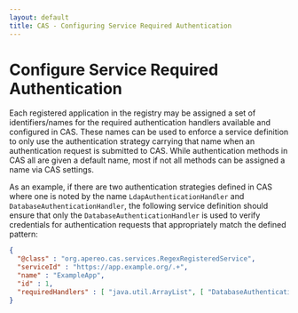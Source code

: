```yaml
---
layout: default
title: CAS - Configuring Service Required Authentication
---
```


# Configure Service Required Authentication

Each registered application in the registry may be assigned a set of identifiers/names for the required authentication handlers available and configured in CAS.  These names can be used to enforce a service definition to only use the authentication strategy carrying that name when  an authentication request is submitted to CAS. While authentication methods in CAS all are given a default name, most if not all  methods can be assigned a name via CAS settings.

As an example, if there are two authentication strategies defined in CAS where one is noted by the name `LdapAuthenticationHandler` and `DatabaseAuthenticationHandler`, the following service definition should ensure that only the `DatabaseAuthenticationHandler` is used to verify credentials for authentication requests that appropriately match the defined pattern:

```json
{
  "@class" : "org.apereo.cas.services.RegexRegisteredService",
  "serviceId" : "https://app.example.org/.+",
  "name" : "ExampleApp",
  "id" : 1,
  "requiredHandlers" : [ "java.util.ArrayList", [ "DatabaseAuthenticationHandler" ] ]
}
```
